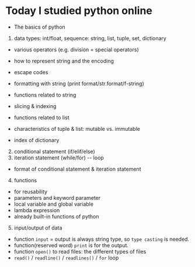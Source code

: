 # Today I studied python online

- The basics of python

1. data types: int/float, sequence: string, list, tuple, set, dictionary
- various operators (e.g. division = special operators)
- how to represent string and the encoding
- escape codes
- formatting with string (print format/str.format/f-string)
- functions related to string

- slicing & indexing
- functions related to list
- characteristics of tuple & list: mutable vs. immutable
- index of dictionary

2. conditional statement (if/elif/else)
3. iteration statement (while/for) -- loop
- format of conditional statement & iteration statement

4. functions
- for reusability
- parameters and keyword parameter
- local variable and global variable
- lambda expression
- already built-in functions of python

5. input/output of data
- function `input` = output is always string type, so `type casting` is needed.
- function(reserved word) `print` is for the output.
- function `open()` to read files: the different types of files
- `read()` / `readline()` / `readlines()` / `for` loop
